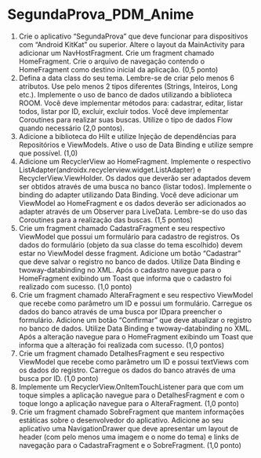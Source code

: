 # SegundaProva_PDM_Anime

1) Crie o aplicativo “SegundaProva” que deve funcionar para dispositivos com “Android KitKat” ou superior. Altere o layout da MainActivity para adicionar um NavHostFragment. Crie um fragment chamado HomeFragment. Crie o arquivo de navegação contendo o HomeFragment como destino inicial da aplicação. (0,5 ponto)
2) Defina a data class do seu tema. Lembre-se de criar pelo menos 6 atributos. Use pelo menos 2 tipos diferentes (Strings, Inteiros, Long etc.). Implemente o uso de banco de dados utilizando a biblioteca ROOM. Você deve implementar métodos para: cadastrar, editar, listar todos, listar por ID, excluir, excluir todos. Você deve implementar Coroutines para realizar suas buscas. Utilize o tipo de dados Flow quando necessário (2,0 pontos).
3) Adicione a biblioteca do Hilt e utilize Injeção de dependências para Repositórios e ViewModels. Ative o uso de Data Binding e utilize sempre que possível. (1,0)
4) Adicione um RecyclerView ao HomeFragment. Implemente o respectivo ListAdapter(androidx.recyclerview.widget.ListAdapter) e RecyclerView.ViewHolder. Os dados que deverão ser adaptados devem ser obtidos através de uma busca no banco (listar todos). Implemente o binding do adapter utilizando Data Binding. Você deve adicionar um ViewModel ao HomeFragment e os dados deverão ser adicionados ao adapter através de um Observer para LiveData. Lembre-se do uso das Coroutines para a realização das buscas. (1,5 pontos)
5) Crie um fragment chamado CadastraFragment e seu respectivo ViewModel que possui um formulário para cadastro de registros. Os dados do formulário (objeto da sua classe do tema escolhido) devem estar no ViewModel desse fragment. Adicione um botão “Cadastrar” que deve salvar o registro no banco de dados. Utilize Data Binding e twoway-databinding no XML. Após o cadastro navegue para o HomeFragment exibindo um Toast que informa que o cadastro foi realizado com sucesso. (1,0 ponto)
6) Crie um fragment chamado AlteraFragment e seu respectivo ViewModel que recebe como parâmetro um ID e possui um formulário. Carregue os dados do banco através de uma busca por IDpara preencher o formulário. Adicione um botão “Confirmar” que deve atualizar o registro no banco de dados. Utilize Data Binding e twoway-databinding no XML. Após a alteração navegue para o HomeFragment exibindo um Toast que informa que a alteração foi realizada com sucesso. (1,0 pontos)
6) Crie um fragment chamado DetalhesFragment e seu respectivo ViewModel que recebe como parâmetro um ID e possui textViews com os dados do registro. Carregue os dados do banco através de uma busca por ID. (1,0 ponto)
7) Implemente um RecyclerView.OnItemTouchListener para que com um toque simples a aplicação navegue para o DetalhesFragment e com o toque longo a aplicação navegue para o AlteraFragment. (1,0 ponto)
8) Crie um fragment chamado SobreFragment que mantem informações estáticas sobre o desenvolvedor do aplicativo. Adicione ao seu aplicativo uma NavigationDrawer que deve apresentar um layout de header (com pelo menos uma imagem e o nome do tema) e links de navegação para o CadastraFragment e o SobreFragment. (1,0 ponto)
